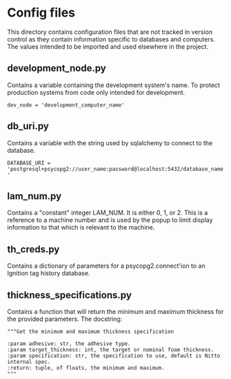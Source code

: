 # Config files
This directory contains configuration files that are not tracked in version control as they contain information
specific to databases and computers. The values intended to be imported and used elsewhere in the project.

## development_node.py
Contains a variable containing the development system's name. To protect production systems from code only intended for
development.

<code>dev_node = 'development_computer_name'</code>

## db_uri.py

Contains a variable with the string used by sqlalchemy to connect to the database.

<code>DATABASE_URI = 'postgresql+psycopg2://user_name:password@localhost:5432/database_name'</code>

## lam_num.py

Contains a "constant" integer LAM_NUM. It is either 0, 1, or 2. This is a reference to a machine number and is used by
the popup to limit display information to that which is relevant to the machine.

## th_creds.py

Contains a dictionary of parameters for a psycopg2.connect'ion to an Ignition tag history database.

## thickness_specifications.py

Contains a function that will return the minimum and maximum thickness for the provided parameters. The docstring:

    """Get the minimum and maximum thickness specification

    :param adhesive: str, the adhesive type.
    :param target_thickness: int, the target or nominal foam thickness.
    :param specification: str, the specification to use, default is Nitto internal spec.
    :return: tuple, of floats, the minimum and maximum.
    """
